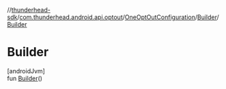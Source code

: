 //[thunderhead-sdk](../../../../index.md)/[com.thunderhead.android.api.optout](../../index.md)/[OneOptOutConfiguration](../index.md)/[Builder](index.md)/[Builder](-builder.md)

# Builder

[androidJvm]\
fun [Builder](-builder.md)()
